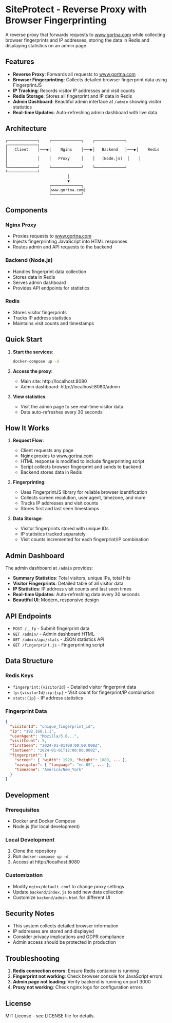 # SiteProtect - Reverse Proxy with Browser Fingerprinting

A reverse proxy that forwards requests to www.gortna.com while collecting browser fingerprints and IP addresses, storing the data in Redis and displaying statistics on an admin page.

## Features

- **Reverse Proxy**: Forwards all requests to www.gortna.com
- **Browser Fingerprinting**: Collects detailed browser fingerprint data using FingerprintJS
- **IP Tracking**: Records visitor IP addresses and visit counts
- **Redis Storage**: Stores all fingerprint and IP data in Redis
- **Admin Dashboard**: Beautiful admin interface at `/admin` showing visitor statistics
- **Real-time Updates**: Auto-refreshing admin dashboard with live data

## Architecture

```
┌─────────────┐    ┌─────────────┐    ┌─────────────┐    ┌─────────────┐
│   Client    │───▶│    Nginx    │───▶│   Backend   │───▶│    Redis    │
│             │    │   Proxy     │    │   (Node.js)  │    │             │
└─────────────┘    └─────────────┘    └─────────────┘    └─────────────┘
                           │
                           ▼
                   ┌─────────────┐
                   │www.gortna.com│
                   └─────────────┘
```

## Components

### Nginx Proxy
- Proxies requests to www.gortna.com
- Injects fingerprinting JavaScript into HTML responses
- Routes admin and API requests to the backend

### Backend (Node.js)
- Handles fingerprint data collection
- Stores data in Redis
- Serves admin dashboard
- Provides API endpoints for statistics

### Redis
- Stores visitor fingerprints
- Tracks IP address statistics
- Maintains visit counts and timestamps

## Quick Start

1. **Start the services**:
   ```bash
   docker-compose up -d
   ```

2. **Access the proxy**:
   - Main site: http://localhost:8080
   - Admin dashboard: http://localhost:8080/admin

3. **View statistics**:
   - Visit the admin page to see real-time visitor data
   - Data auto-refreshes every 30 seconds

## How It Works

1. **Request Flow**:
   - Client requests any page
   - Nginx proxies to www.gortna.com
   - HTML response is modified to include fingerprinting script
   - Script collects browser fingerprint and sends to backend
   - Backend stores data in Redis

2. **Fingerprinting**:
   - Uses FingerprintJS library for reliable browser identification
   - Collects screen resolution, user agent, timezone, and more
   - Tracks IP addresses and visit counts
   - Stores first and last seen timestamps

3. **Data Storage**:
   - Visitor fingerprints stored with unique IDs
   - IP statistics tracked separately
   - Visit counts incremented for each fingerprint/IP combination

## Admin Dashboard

The admin dashboard at `/admin` provides:

- **Summary Statistics**: Total visitors, unique IPs, total hits
- **Visitor Fingerprints**: Detailed table of all visitor data
- **IP Statistics**: IP address visit counts and last seen times
- **Real-time Updates**: Auto-refreshing data every 30 seconds
- **Beautiful UI**: Modern, responsive design

## API Endpoints

- `POST /__fp` - Submit fingerprint data
- `GET /admin/` - Admin dashboard HTML
- `GET /admin/api/stats` - JSON statistics API
- `GET /fingerprint.js` - Fingerprinting script

## Data Structure

### Redis Keys

- `fingerprint:{visitorId}` - Detailed visitor fingerprint data
- `fp:{visitorId}:ip:{ip}` - Visit count for fingerprint/IP combination
- `stats:{ip}` - IP address statistics

### Fingerprint Data

```json
{
  "visitorId": "unique_fingerprint_id",
  "ip": "192.168.1.1",
  "userAgent": "Mozilla/5.0...",
  "visitCount": 5,
  "firstSeen": "2024-01-01T00:00:00.000Z",
  "lastSeen": "2024-01-01T12:00:00.000Z",
  "fingerprint": {
    "screen": { "width": 1920, "height": 1080, ... },
    "navigator": { "language": "en-US", ... },
    "timezone": "America/New_York"
  }
}
```

## Development

### Prerequisites
- Docker and Docker Compose
- Node.js (for local development)

### Local Development
1. Clone the repository
2. Run `docker-compose up -d`
3. Access at http://localhost:8080

### Customization
- Modify `nginx/default.conf` to change proxy settings
- Update `backend/index.js` to add new data collection
- Customize `backend/admin.html` for different UI

## Security Notes

- This system collects detailed browser information
- IP addresses are stored and displayed
- Consider privacy implications and GDPR compliance
- Admin access should be protected in production

## Troubleshooting

1. **Redis connection errors**: Ensure Redis container is running
2. **Fingerprint not working**: Check browser console for JavaScript errors
3. **Admin page not loading**: Verify backend is running on port 3000
4. **Proxy not working**: Check nginx logs for configuration errors

## License

MIT License - see LICENSE file for details.
